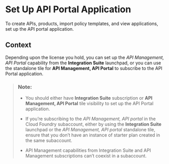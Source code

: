 <!-- loio29c281b4a002404eba44e91c6fad0d34 -->

# Set Up API Portal Application

To create APIs, products, import policy templates, and view applications, set up the API portal application.



<a name="loio29c281b4a002404eba44e91c6fad0d34__context_oyk_mt5_s4b"/>

## Context

Depending upon the license you hold, you can set up the *API Management, API Portal* capability from the **Integration Suite** launchpad, or you can use the standalone tile for **API Management, API Portal** to subscribe to the API Portal application.

> ### Note:  
> -   You should either have **Integration Suite** subscription or **API Management, API Portal** tile visibility to set up the API Portal application.
> 
> -   If you’re subscribing to the *API Management, API portal* in the Cloud Foundry subaccount, either by using the **Integration Suite** launchpad or the *API Management, API portal* standalone tile, ensure that you don’t have an instance of starter plan created in the same subaccount.
> 
> -   API Management capabilities from Integration Suite and API Management subscriptions can’t coexist in a subaccount.

